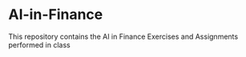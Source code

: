 # AI-in-Finance
This repository contains the AI in Finance Exercises and Assignments performed in class
